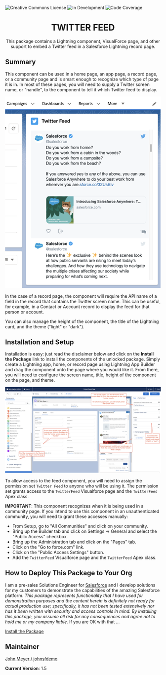 ![Creative Commons License](https://img.shields.io/badge/license-Creative%20Commons-success) ![In Development](https://img.shields.io/badge/status-Released-success) ![Code Coverage](https://img.shields.io/badge/code%20coverage-100%25-success)


<h1 align="center">TWITTER FEED</h1>
<p align="center">
This package contains a Lightning component, VisualForce page, and other support to embed a Twitter feed in a Salesforce Lightning record page.
</p>

## Summary

 This component can be used in a home page, an app page, a record page, or a community page and is smart enough to recognize which type of page it is in. In most of these pages, you will need to supply a Twitter screen name, or "handle", to the component to tell it which Twitter feed to display.
 
 ![Twitter Feed](/images/TwitterFeed.png)

 In the case of a record page, the component will require the API name of a field in the record that contains the Twitter screen name. This can be useful, for example, in a Contact or Account record to display the feed for that person or account.

 You can also manage the height of the component, the title of the Lightning card, and the theme ("light" or "dark").

## Installation and Setup

Installation is easy: just read the disclaimer below and click on the **Install the Package** link to install the components of the unlocked package. Simply create a Lightning app, home, or record page using Lightning App Builder and drag the component onto the page where you would like it. From there, you will need to configure the screen name, title, height of the component on the page, and theme.

![App Builder](/images/TwitterFeedAppBuilder.png)

To allow access to the feed component, you will need to assign the permission set `Twitter Feed` to anyone who will be using it. The permission set grants access to the `TwitterFeed` Visualforce page and the `TwitterFeed` Apex class.

**IMPORTANT**: This component recognizes when it is being used in a community page. If you intend to use this component in an unauthenticated community, you will need to grant these accesses manually:
- From Setup, go to "All Communities" and click on your community.
- Bring up the Builder tab and click on Settings -> General and select the "Public Access" checkbox.
- Bring up the Administration tab and click on the "Pages" tab.
- Click on the "Go to force.com" link.
- Click on the "Public Access Settings" button.
- Add the `TwitterFeed` Visualforce page and the `TwitterFeed` Apex class.

## How to Deploy This Package to Your Org

I am a pre-sales Solutions Engineer for [Salesforce](https://www.salesforce.com) and I develop solutions for my customers to demonstrate the capabilities of the amazing Salesforce platform. *This package represents functionality that I have used for demonstration purposes  and the content herein is definitely not ready for actual production use; specifically, it has not been tested extensively nor has it been written with security and access controls in mind. By installing this package, you assume all risk for any consequences and agree not to hold me or my company liable.*  If you are OK with that ...

[Install the Package](https://login.salesforce.com/packaging/installPackage.apexp?p0=04t2E000003ocpqQAA)

## Maintainer

[John Meyer / johnsfdemo](https://github.com/johnsfdemo)

**Current Version**: 1.5
